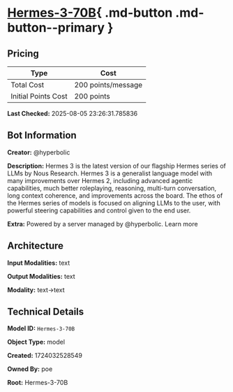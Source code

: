 # [Hermes-3-70B](https://poe.com/Hermes-3-70B){ .md-button .md-button--primary }

## Pricing

| Type | Cost |
|------|------|
| Total Cost | 200 points/message |
| Initial Points Cost | 200 points |

**Last Checked:** 2025-08-05 23:26:31.785836


## Bot Information

**Creator:** @hyperbolic

**Description:** Hermes 3 is the latest version of our flagship Hermes series of LLMs by Nous Research.
Hermes 3 is a generalist language model with many improvements over Hermes 2, including advanced agentic capabilities, much better roleplaying, reasoning, multi-turn conversation, long context coherence, and improvements across the board.
The ethos of the Hermes series of models is focused on aligning LLMs to the user, with powerful steering capabilities and control given to the end user.

**Extra:** Powered by a server managed by @hyperbolic. Learn more


## Architecture

**Input Modalities:** text

**Output Modalities:** text

**Modality:** text->text


## Technical Details

**Model ID:** `Hermes-3-70B`

**Object Type:** model

**Created:** 1724032528549

**Owned By:** poe

**Root:** Hermes-3-70B
